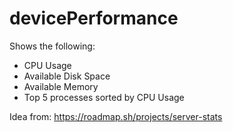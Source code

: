 # devicePerformance
Shows the following:
- CPU Usage
- Available Disk Space
- Available Memory
- Top 5 processes sorted by CPU Usage

Idea from: https://roadmap.sh/projects/server-stats
